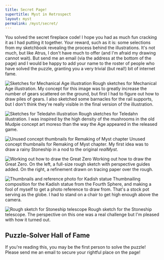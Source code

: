 ```yaml
---
title: Secret Page!
supertitle: Myst in Retrospect
layout: myst
permalink: /myst/secret/
---
```

You solved the secret fireplace code! I hope you had as much fun cracking it as I had putting
it together. Your reward, such as it is: some selections from my sketchbook revealing the process
behind the illustrations. It's not much, but like Atrus, I don't have much to offer (and I'm afraid
my drawing cannot wait). But send me an email (via the address at the bottom of the page) and I
would be happy to add your name to the roster of people who have solved the puzzle, granting you a very 
trivial (but real!) bit of internet fame.

![Sketches for Mechanical Age illustration](/assets/images/myst/secret/mechanical_sketches.gif)
Rough sketches for Mechanical Age illustration. My concept for this image was to greatly increase
the number of gears scattered on the ground, but first I had to figure out how to draw piles of gears.
I also sketched some barnacles for the rail supports, but I don't think they're really visible in
the final version of the illustration.

![Sketches for Teledahn illustration](/assets/images/myst/secret/teledahn_sketch.gif)
Rough sketches for Teledahn illustration. I was inspired by the high density of the mushrooms
in the old Mudpie concept art moreso than the way the Age appeared in the released game.

![Unused concept thumbnails for Remaking of Myst chapter](/assets/images/myst/secret/unused_rime_thumbnails.gif)
Unused concept thumbnails for Remaking of Myst chapter. My first idea was to draw a rainy Stoneship
in a nod to the original _realMyst_.

![Working out how to draw the Great Zero](/assets/images/myst/secret/great_zero.gif)
Working out how to draw the Great Zero. On the left, a full-size rough sketch with perspective
guides added. On the right, a refinement drawn on tracing paper over the rough.

![Thumbnails and reference photo for Kadish statue](/assets/images/myst/secret/kadish_statue.jpg)
Thumbnailing composition for the Kadish statue from the Fourth Sphere, and making a fool
of myself to get a photo reference to draw from. That's a stock pot serving as the globe.
I had to stand on a chair to get high enough above the camera.

![Rough sketch for Stoneship telescope](/assets/images/myst/secret/stoneship_telescope.gif)
Rough sketch for the Stoneship telescope. The perspective on this one was a real challenge but
I'm pleased with how it turned out.

## Puzzle-Solver Hall of Fame
If you're reading this, you may be the first person to solve the puzzle! Please send me an email
to secure your rightful place on the page!